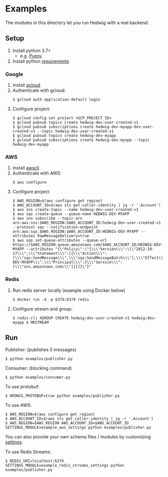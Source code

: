 # Examples

The modules in this directory let you run Hedwig with a real backend.

## Setup

1. Install python 3.7+
    - e.g. [Pyenv](https://github.com/pyenv/pyenv-installer)
1. Install python [requirements](requirements.txt)

### Google

1. Install [gcloud](https://cloud.google.com/sdk/gcloud)
1. Authenticate with gcloud:
   ```shell script
   $ gcloud auth application-default login
   ``` 
1. Configure project:
    ```shell script
    $ gcloud config set project <GCP_PROJECT_ID>
    $ gcloud pubsub topics create hedwig-dev-user-created-v1
    $ gcloud pubsub subscriptions create hedwig-dev-myapp-dev-user-created-v1 --topic hedwig-dev-user-created-v1
    $ gcloud pubsub topics create hedwig-dev-myapp
    $ gcloud pubsub subscriptions create hedwig-dev-myapp --topic hedwig-dev-myapp
    ```

### AWS

1. Install [awscli](https://aws.amazon.com/cli/)
1. Authenticate with AWS:
   ```shell script
   $ aws configure
   ```
1. Configure project:
    ```shell script
    $ AWS_REGION=$(aws configure get region)
    $ AWS_ACCOUNT_ID=$(aws sts get-caller-identity | jq -r '.Account')
    $ aws sns create-topic --name hedwig-dev-user-created-v1
    $ aws sqs create-queue --queue-name HEDWIG-DEV-MYAPP
    $ aws sns subscribe --topic-arn arn:aws:sns:$AWS_REGION:$AWS_ACCOUNT_ID:hedwig-dev-user-created-v1 --protocol sqs --notification-endpoint arn:aws:sqs:$AWS_REGION:$AWS_ACCOUNT_ID:HEDWIG-DEV-MYAPP --attributes RawMessageDelivery=true
    $ aws sqs set-queue-attributes --queue-url https://$AWS_REGION.queue.amazonaws.com/$AWS_ACCOUNT_ID/HEDWIG-DEV-MYAPP --attributes "{\"Policy\":\"{\\\"Version\\\":\\\"2012-10-17\\\",\\\"Statement\\\":[{\\\"Action\\\":[\\\"sqs:SendMessage\\\",\\\"sqs:SendMessageBatch\\\"],\\\"Effect\\\":\\\"Allow\\\",\\\"Resource\\\":\\\"arn:aws:sqs:$AWS_REGION:$AWS_ACCOUNT_ID:HEDWIG-DEV-MYAPP\\\",\\\"Principal\\\":{\\\"Service\\\":[\\\"sns.amazonaws.com\\\"]}}]}\"}"
    ```

### Redis

1. Run redis server locally (example using Docker below)
    ```shell script
    $ docker run -d -p 6379:6379 redis
    ```
1. Configure stream and group:
    ```shell script
    $ redis-cli XGROUP CREATE hedwig:dev-user-created-v1 hedwig:dev-myapp $ MKSTREAM
    ```

## Run

Publisher: (publishes 5 messages)

```shell script
$ python examples/publisher.py
```

Consumer: (blocking command)

```shell script
$ python examples/consumer.py
```

To use protobuf:

```shell script
$ HEDWIG_PROTOBUF=true python examples/publisher.py
```

To use AWS:

```shell script
$ AWS_REGION=$(aws configure get region)
$ AWS_ACCOUNT_ID=$(aws sts get-caller-identity | jq -r '.Account')
$ AWS_REGION=$AWS_REGION AWS_ACCOUNT_ID=$AWS_ACCOUNT_ID SETTINGS_MODULE=example_aws_settings python examples/publisher.py
```

You can also provide your own schema files / modules by customizing [settings](example_settings.py).

To use Redis Streams:
```shell script
$ REDIS_URI=localhost:6379 SETTINGS_MODULE=example_redis_streams_settings python examples/publisher.py
```